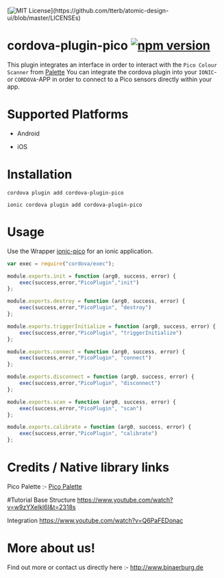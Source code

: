 [![MIT License](https://img.shields.io/apm/l/atomic-design-ui.svg?)](https://github.com/tterb/atomic-design-ui/blob/master/LICENSEs)
# cordova-plugin-pico [![npm version](https://badge.fury.io/gh/binaerburg%2Fcordova-plugin-pico.svg)](//npmjs.com/package/@binaerburg/cordova-plugin-pico)

This plugin integrates an interface in order to interact with the `Pico Colour Scanner` from [Palette](https://palette.com/pico/)
You can integrate the cordova plugin into your `IONIC`- or `CORDOVA`-APP in order to connect to a Pico sensors directly within your app.

# Supported Platforms

- Android

- iOS

# Installation

```
cordova plugin add cordova-plugin-pico
```
```
ionic cordova plugin add cordova-plugin-pico
```


# Usage

Use the Wrapper [ionic-pico](https://github.com/binaerburg/pico-ionic) for an ionic application.

```js
var exec = require("cordova/exec");

module.exports.init = function (arg0, success, error) {
    exec(success,error,"PicoPlugin","init")
};

module.exports.destroy = function (arg0, success, error) {
    exec(success,error,"PicoPlugin", "destroy")
};

module.exports.triggerInitialize = function (arg0, success, error) {
    exec(success,error,"PicoPlugin", "triggerInitialize")
};

module.exports.connect = function (arg0, success, error) {
    exec(success,error,"PicoPlugin", "connect")
};

module.exports.disconnect = function (arg0, success, error) {
    exec(success,error,"PicoPlugin", "disconnect")
};

module.exports.scan = function (arg0, success, error) {
    exec(success,error,"PicoPlugin", "scan")
};

module.exports.calibrate = function (arg0, success, error) {
    exec(success,error,"PicoPlugin", "calibrate")
};
```


# Credits / Native library links

Pico Palette :- [Pico Palette](https://palette.com/pico/) <br/>


#Tutorial
Base Structure
https://www.youtube.com/watch?v=w9zYXelkl6I&t=2318s

Integration
https://www.youtube.com/watch?v=Q6PaFEDonac


# More about us!

Find out more or contact us directly here :- http://www.binaerburg.de
